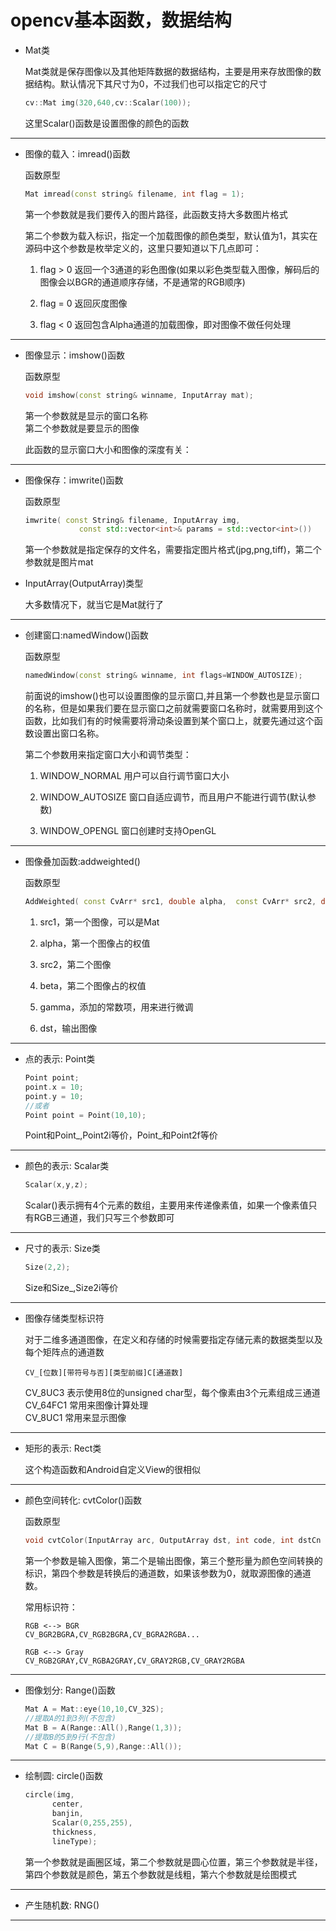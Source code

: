 # opencv基本函数，数据结构            

* Mat类

  Mat类就是保存图像以及其他矩阵数据的数据结构，主要是用来存放图像的数据结构。默认情况下其尺寸为0，不过我们也可以指定它的尺寸       
  ```c++
  cv::Mat img(320,640,cv::Scalar(100));
  ```     

  这里Scalar()函数是设置图像的颜色的函数          


***       


* 图像的载入：imread()函数       

  函数原型    

  ```c++
  Mat imread(const string& filename, int flag = 1);
  ```    

  第一个参数就是我们要传入的图片路径，此函数支持大多数图片格式       

  第二个参数为载入标识，指定一个加载图像的颜色类型，默认值为1，其实在源码中这个参数是枚举定义的，这里只要知道以下几点即可：     

  1. flag > 0 返回一个3通道的彩色图像(如果以彩色类型载入图像，解码后的图像会以BGR的通道顺序存储，不是通常的RGB顺序)     

  2. flag = 0 返回灰度图像      

  3. flag < 0 返回包含Alpha通道的加载图像，即对图像不做任何处理          

***        




* 图像显示：imshow()函数        

  函数原型       

  ```c++
  void imshow(const string& winname, InputArray mat);
  ```    

  第一个参数就是显示的窗口名称       
  第二个参数就是要显示的图像        

  此函数的显示窗口大小和图像的深度有关：       

***    

* 图像保存：imwrite()函数   

  函数原型   

  ```c++
  imwrite( const String& filename, InputArray img,
              const std::vector<int>& params = std::vector<int>())
  ```  
  
  第一个参数就是指定保存的文件名，需要指定图片格式(jpg,png,tiff)，第二个参数就是图片mat    


* InputArray(OutputArray)类型        

  大多数情况下，就当它是Mat就行了           


***


* 创建窗口:namedWindow()函数      

  函数原型       

  ```c++
  namedWindow(const string& winname, int flags=WINDOW_AUTOSIZE);
  ```       

  前面说的imshow()也可以设置图像的显示窗口,并且第一个参数也是显示窗口的名称，但是如果我们要在显示窗口之前就需要窗口名称时，就需要用到这个函数，比如我们有的时候需要将滑动条设置到某个窗口上，就要先通过这个函数设置出窗口名称。          

  第二个参数用来指定窗口大小和调节类型：

  1. WINDOW_NORMAL 用户可以自行调节窗口大小      

  2. WINDOW_AUTOSIZE 窗口自适应调节，而且用户不能进行调节(默认参数)       

  3. WINDOW_OPENGL 窗口创建时支持OpenGL              



***


* 图像叠加函数:addweighted()    

  函数原型       

  ```c++
  AddWeighted( const CvArr* src1, double alpha,  const CvArr* src2, double beta,  double gamma, CvArr* dst );
  ```     
  1. src1，第一个图像，可以是Mat        

  2. alpha，第一个图像占的权值        

  3. src2，第二个图像        

  4. beta，第二个图像占的权值           

  5. gamma，添加的常数项，用来进行微调         

  6. dst，输出图像                  


***


* 点的表示: Point类          

  ```c++
  Point point;
  point.x = 10;
  point.y = 10;
  //或者
  Point point = Point(10,10);
  ```     

  Point和Point_<int>,Point2i等价，Point_<float>和Point2f等价        

***


* 颜色的表示: Scalar类          

  ```c++
  Scalar(x,y,z);  
  ```      

  Scalar()表示拥有4个元素的数组，主要用来传递像素值，如果一个像素值只有RGB三通道，我们只写三个参数即可     

***



* 尺寸的表示: Size类            

  ```c++
  Size(2,2);
  ```         

  Size和Size_<int>,Size2i等价               


***


* 图像存储类型标识符        

  对于二维多通道图像，在定义和存储的时候需要指定存储元素的数据类型以及每个矩阵点的通道数        

  ```
  CV_[位数][带符号与否][类型前缀]C[通道数]     
  ```

  CV_8UC3 表示使用8位的unsigned char型，每个像素由3个元素组成三通道           
  CV_64FC1 常用来图像计算处理              
  CV_8UC1 常用来显示图像          

***



* 矩形的表示: Rect类            

  这个构造函数和Android自定义View的很相似       


***



* 颜色空间转化: cvtColor()函数          

  函数原型          

  ```c++
  void cvtColor(InputArray arc, OutputArray dst, int code, int dstCn = 0)
  ```     

  第一个参数是输入图像，第二个是输出图像，第三个整形量为颜色空间转换的标识，第四个参数是转换后的通道数，如果该参数为0，就取源图像的通道数。            

  常用标识符：      
  ```
  RGB <--> BGR
  CV_BGR2BGRA,CV_RGB2BGRA,CV_BGRA2RGBA...      

  RGB <--> Gray  
  CV_RGB2GRAY,CV_RGBA2GRAY,CV_GRAY2RGB,CV_GRAY2RGBA                
  ```

***



* 图像划分: Range()函数          

  ```c++
  Mat A = Mat::eye(10,10,CV_32S);
  //提取A的1到3列(不包含)   
  Mat B = A(Range::All(),Range(1,3));
  //提取B的5到9行(不包含)
  Mat C = B(Range(5,9),Range::All());         
  ```      

***      

* 绘制圆: circle()函数           

  ```c++
  circle(img,
        center,
        banjin,
        Scalar(0,255,255),
        thickness,
        lineType);
  ```   

  第一个参数就是画圈区域，第二个参数就是圆心位置，第三个参数就是半径，第四个参数就是颜色，第五个参数就是线粗，第六个参数就是绘图模式    

***

* 产生随机数: RNG()           


***

